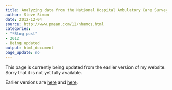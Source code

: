 ```yaml
---
title: Analyzing data from the National Hospital Ambulatory Care Survey
author: Steve Simon
date: 2012-12-04
source: http://www.pmean.com/12/nhamcs.html
categories:
- "*Blog post"
- 2012
- Being updated
output: html_document
page_update: no
---
```


This page is currently being updated from the earlier version of my website. Sorry that it is not yet fully available.

<!---More--->

Earlier versions are [here][sim1] and [here][sim2].
 
[sim1]: http://www.pmean.com/12/nhamcs.html
[sim2]: http://new.pmean.com/analyzing-nhamcs-data/
